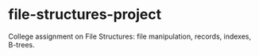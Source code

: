 # file-structures-project
College assignment on File Structures: file manipulation, records, indexes, B-trees.
